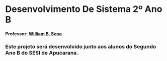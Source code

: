 # Desenvolvimento De Sistema 2º Ano B
#### Professor: [William B. Sena](https://github.com/williamsena13)

### Este projeto será desenvolvido junto aos alunos do Segundo Ano B do SESI de Apucarana.